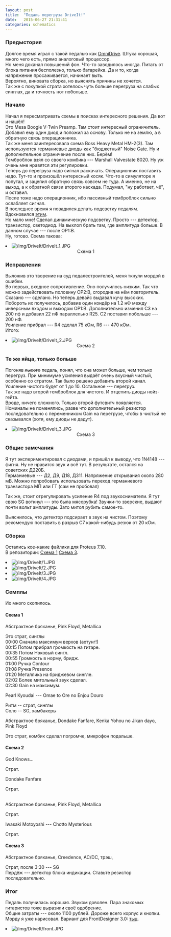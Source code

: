 ```yaml
---
layout: post
title:  "Педаль перегруза DriveIt!"
date:   2015-06-27 21:31:41
categories: schematics
---
```

<div class="modal fade" id="myModal" tabindex="-1" role="dialog" aria-labelledby="myModalLabel" aria-hidden="true">
      <div class="modal-dialog">
        <div class="modal-content">
		<center>
          <div class="modal-body">               
          </div>
		</center>
        </div><!-- /.modal-content -->
      </div><!-- /.modal-dialog -->
    </div><!-- /.modal -->

<div class="thumbnails">
</div>

### Предыстория

Долгое время играл с такой педалью как [OmniDrive](https://guitar-gear.ru/forum/topic/86-omni-drive/). Штука хорошая, много чего есть, прямо аналоговый процессор.<br>
Но меня доканал повышений фон. Что-то заводилось иногда. Питать от блока питания бесполезно, только батарейка. Да и то, когда напряжение просаживается, начинает выть.<br>
Вероятно, виновата сборка, но выяснять причины не хочется.<br>
Так же с покупкой страта хотелось чуть больше перегруза на слабых синглах, да и точность нот побольше.<br>

### Начало

Начал я пересматривать схемы в поисках интересного решения. Да вот и нашёл!<br>
Это Mesa Boogie V-Twin Preamp. Там стоит интересный ограничитель. Добавил ему один диод и положил за основу. Только не на землю, а в обратную связь операционника.<br>
Так же меня заинтересовала схема Boss Heavy Metal HM-2(3). Там используются германиевые диоды как "бюджетный" Noise Gate. Ну и дополнительное ограничение после них. Берём!<br>
Темброблок взял со своего комбика --- Marshall Valvestate 8020. Ну уж очень мне нравятся эти регулировки.<br>
Теперь до перегруза надо сигнал раскачать. Операционник поставить надо. Тут-то и произошёл интересный косяк. Что-то в симуляторе я попутал, и зацепил обратную связь совсем не туда. А именно, не на выход, а к обратной связи второго каскада. Подумал, "ну работает, чё", и оставил.<br>
После тоже надо операционник, ибо пассивный темброблок сильно ослабляет сигнал.<br>
В последнее время я повадился делать подсветку педалям. Вдохновился [этим](http://datagor.ru/practice/diy-tech/2009-sdelay-sam-led-bordyur-dlya-korpusa-gitarnoy-primochki.html).<br>
Но мало мне! Сделал динамическую подсветку. Просто --- детектор, транзистор, светодиод. На выхлоп брать там, где амплитуда больше. В данном случае --- после OP1:B.<br>
Ну, готово. Схема такова:<br>
<div class="thumbnails">
	<li class="tmb">
	<span class="thumbnail" role="button" tabindex="0" style="cursor: pointer;">
      <img src="/img/DriveIt/DriveIt_1_preview.JPG" alt="/img/DriveIt/DriveIt_1.JPG" class="img-thumbnail"><br>
	  <center>Схема 1</center>
	</span>
   	</li>
</div>

### Исправления

Выложив это творение на суд педалестроителей, меня ткнули мордой в ошибки.<br>
Во первых, входное сопротивление. Оно получилось низким. Так что можно задействовать половину OP2:B, сгородив на нём повторитель.<br>
Сказано --- сделано. Но теперь девайс выдавал кучу высоких.<br>
Побороть их получилось, добавив один кондёр на 1.2 нФ между инверсным входом и выходом OP1:B. Дополнительно  изменил C3 на 200 пф и добавил 22 пФ параллельно R25. C2 поставил побольше --- 200 нФ.<br>
Усиление прибрал --- R4 сделал 75 кОм, R6 --- 470 кОм.<br>
Итого:<br>
<div class="thumbnails">
	<li class="tmb">
	<span class="thumbnail" role="button" tabindex="0" style="cursor: pointer;">
      <img src="/img/DriveIt/DriveIt_2_preview.JPG" alt="/img/DriveIt/DriveIt_2.JPG" class="img-thumbnail"><br>
	  <center>Схема 2</center>
	</span>
   	</li>
</div>

### Те же яйца, только больше

Погоняв ~~лысого~~ педаль, понял, что она может больше, чем только перегруз. При минимуме усиления выдаёт очень вкусный чистый, особенно со стратом. Так было решено добавить второй канал.<br>
Усиление чистого будет от 1 до 10. Остальное --- перегруз.<br>
Так же надо второй темброблок для чистого. И отцепить диоды нойз-гейта.<br>
Вроде, ничего сложного. Только второй футсвитч появляется.<br>
Номиналы не поменялись, разве что дополнительный резистор последовательно с переменником Gain на перегрузе, чтобы в чистый не сказывался (хотя, ему диоды не дадут).<br>
<div class="thumbnails">
	<li class="tmb">
	<span class="thumbnail" role="button" tabindex="0" style="cursor: pointer;">
      <img src="/img/DriveIt/DriveIt_3_preview.JPG" alt="/img/DriveIt/DriveIt_3.JPG" class="img-thumbnail"><br>
	  <center>Схема 3</center>
	</span>
   	</li>
</div>

### Общие замечания

Я тут экспериментировал с диодами, и пришёл к выводу, что 1N4148 --- фигня. Ну не нравится звук и всё тут. В результате, остался на советских Д220Б.<br>
Германиевые --- Д2, Д9, Д18, Д311. Напряжение открывания около 280 мВ. Можно попробовать использовать переход германиевого транзистора МП или ГТ (сам не пробовал)<br>

Так же, стоит отрегулировать усиление R4 под звукосниматели. Я тут свою SG воткнул --- это была мясорубка! Звучки-то зверские, выдают почти вольт амплитуды. Зато митол рубить самое-то.<br>

Выяснилось, что детектор подсирает в звук на чистом. Поэтому рекомендую поставить в разрыв C7 какой-нибудь резюк от 20 кОм.<br>

### Сборка

Остались кое-какие файлики для Proteus 7.10.<br>
В репозитории: [Схема 1](https://github.com/RinonNinqueon/source/tree/master/schematics/proteus/DriveIt/1) [Схема 3](https://github.com/RinonNinqueon/source/tree/master/schematics/proteus/DriveIt/3).<br>
	
<div class="row">
	<div class="col-xs-6 col-md-3">
		<li class="tmb">
		<span class="thumbnail" role="button" tabindex="0" style="cursor: pointer;">
			<img src="/img/DriveIt/1_preview.JPG" alt="/img/DriveIt/1.JPG" class="img-thumbnail">
		</span>
		</li>
	</div>
	<div class="col-xs-6 col-md-3">
		<li class="tmb">
		<span class="thumbnail" role="button" tabindex="0" style="cursor: pointer;">
			<img src="/img/DriveIt/2_preview.JPG" alt="/img/DriveIt/2.JPG" class="img-thumbnail">
		</span>
		</li>
	</div>
	<div class="col-xs-6 col-md-3">
		<li class="tmb">
		<span class="thumbnail" role="button" tabindex="0" style="cursor: pointer;">
			<img src="/img/DriveIt/3_preview.JPG" alt="/img/DriveIt/3.JPG" class="img-thumbnail">
		</span>
		</li>
	</div>
	<div class="col-xs-6 col-md-3">
		<li class="tmb">
		<span class="thumbnail" role="button" tabindex="0" style="cursor: pointer;">
			<img src="/img/DriveIt/4_preview.JPG" alt="/img/DriveIt/4.JPG" class="img-thumbnail">
		</span>
		</li>
	</div>
</div>


### Семплы

Их много скопилось.<br>

#### Схема 1

Абстрактное бряканье, Pink Floyd, Metallica<br>
<audio src="/samples/DriveIt!_sample_1_1.mp3" preload="none">
<br>

Это страт, синглы<br>
00:00 Сначала максимум верхов (ахтунг!)<br>
00:15 Потом прибрал громкость на гитаре.<br>
00:35 Потом Нэковый сингл.<br>
00:55 Громкость в норму, бридж.<br>
01:00 Ручка Contour<br>
01:08 Ручка Presence<br>
01:20 Металлика на бриджевом сингле.<br>
02:02 Более митольный звук сделал.<br>
02:30 Gain на максимум.<br>

Pearl Kyoudai --- Omae to Ore no Enjou Douro<br>
<audio src="/samples/DriveIt!_sample_1_2.mp3" preload="none" /><br>

Ритм -- страт, синглы<br>
Соло -- SG, хамбакеры<br>

Абстрактное бряканье, Dondake Fanfare, Kenka Yohou no Jikan dayo, Pink Floyd<br>
<audio src="/samples/DriveIt!_sample_1_3.mp3" preload="none" /><br>

Это страт, комбик сделал погромче, микрофон подальше.<br>

#### Схема 2

God Knows...<br>
<audio src="/samples/DriveIt!_sample_2_1.mp3" preload="none" /><br>

Страт.<br>

Dondake Fanfare<br>
<audio src="/samples/DriveIt!_sample_2_2.mp3" preload="none" /><br>

Страт.<br><br>

Абстрактное бряканье, Pink Floyd, Metallica<br>
<audio src="/samples/DriveIt!_sample_2_3.mp3" preload="none" /><br>

Страт.<br>

Iwasaki Motoyoshi --- Chotto Mysterious<br>
<audio src="/samples/DriveIt!_sample_2_4.mp3" preload="none" /><br>

Страт.<br>

#### Схема 3

Абстрактное бряканье, Creedence, AC/DC, трэш, <br>
<audio src="/samples/DriveIt!_sample_2_3.mp3" preload="none" /><br>

Страт, после 3:30 --- SG<br>
Пердёж --- детектор блока индикации. Ставьте резистор последовательно.<br>

### Итог

Педаль получилась хорошая. Звуком доволен. Пара знакомых гитаристов тоже выразили своё одобрение.<br>
Общие затраты --- около 1100 рублей. Дороже всего корпус и кнопки.<br>
Морду я уже нарисовал. Вариант для FrontDesigner 3.0: [тыц](https://github.com/RinonNinqueon/source/raw/master/schematics/proteus/DriveIt/DriveIt!.fpl).<br>
<div class="row">
	<div class="col-xs-6 col-md-3">
		<li class="tmb">
		<span class="thumbnail" role="button" tabindex="0" style="cursor: pointer;">
			<img src="/img/DriveIt/front_preview.JPG" alt="/img/DriveIt/front.JPG" class="img-thumbnail">
		</span>
		</li>
	</div>
</div>
<br><br><br><br><br>